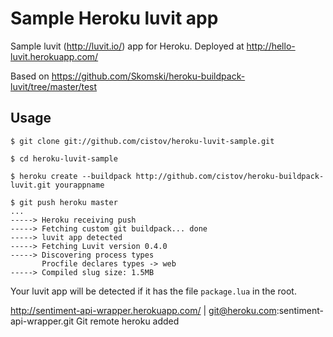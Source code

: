 Sample Heroku luvit app
=======================

Sample luvit (http://luvit.io/) app for Heroku. Deployed at http://hello-luvit.herokuapp.com/

Based on https://github.com/Skomski/heroku-buildpack-luvit/tree/master/test

Usage
-----

    $ git clone git://github.com/cistov/heroku-luvit-sample.git

    $ cd heroku-luvit-sample

    $ heroku create --buildpack http://github.com/cistov/heroku-buildpack-luvit.git yourappname

    $ git push heroku master
    ...
    -----> Heroku receiving push
    -----> Fetching custom git buildpack... done
    -----> luvit app detected
    -----> Fetching Luvit version 0.4.0
    -----> Discovering process types
           Procfile declares types -> web
    -----> Compiled slug size: 1.5MB

Your luvit app will be detected if it has the file `package.lua` in the root.


http://sentiment-api-wrapper.herokuapp.com/ |
git@heroku.com:sentiment-api-wrapper.git
Git remote heroku added

